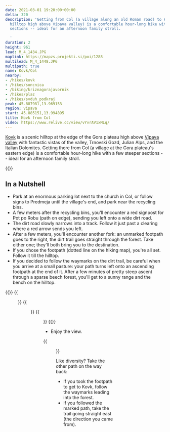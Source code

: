 ```yaml
---
date: 2021-03-01 19:20:00+00:00
delta: 320
description: 'Getting from Col (a village along an old Roman road) to Kovk (a scenic
  hilltop high above Vipava valley) is a comfortable hour-long hike with a few steeper
  sections -- ideal for an afternoon family stroll.

  '
duration: 2
height: 961
lead: M_4_1434.JPG
maplink: https://mapzs.projekti.si/poi/1288
multilead: M_4_1448.JPG
multipath: true
name: Kovk/Col
nearby:
- /hikes/kovk
- /hikes/soncnica
- /biking/kriznagorajavornik
- /hikes/plaz
- /hikes/svduh_podkraj
peak: 45.887981,13.969153
region: vipava
start: 45.885151,13.994895
title: Kovk from Col
video: https://www.relive.cc/view/vYvrAV1xMLq/
---
```

[Kovk](../) is a scenic hilltop at the edge of the Gora plateau high above [Vipava valley](../../../region/vipava-valley/) with fantastic vistas of the valley, Trnovski Gozd, Julian Alps, and the Italian Dolomites. Getting there from Col (a village at the Gora plateau's eastern edge) is a comfortable hour-long hike with a few steeper sections -- ideal for an afternoon family stroll.

{{<hike-details>}}

## In a Nutshell

* Park at an enormous parking lot next to the church in Col, or follow signs to Predmeja until the village's end, and park near the recycling bins.
* A few meters after the recycling bins, you'll encounter a red signpost for Pot po Robu (path on edge), sending you left onto a wide dirt road.
* The dirt road slowly narrows into a track. Follow it just past a clearing where a red arrow sends you left.
* After a few meters, you'll encounter another fork: an unmarked footpath goes to the right, the dirt trail goes straight through the forest. Take either one; they'll both bring you to the destination.
* If you chose the footpath (dotted line on the hiking map), you're all set. Follow it till the hilltop.
* If you decided to follow the waymarks on the dirt trail, be careful when you arrive at a small pasture: your path turns left onto an ascending footpath at the end of it. After a few minutes of pretty steep ascent through a sparse beech forest, you'll get to a sunny range and the bench on the hilltop.

{{<gallery>}}
{{<figure src="M_4_1435.JPG">}}
{{<figure src="M_4_1436.JPG">}}
{{<figure src="M_4_1444.JPG">}}
{{</gallery>}}

* Enjoy the view.

{{<figure src="Razgled_Kovk.jpg" caption="View from Kovk" caption-position="bottom">}}

Like diversity? Take the other path on the way back:

* If you took the footpath to get to Kovk, follow the waymarks leading into the forest.
* If you followed the marked path, take the trail going straight east (the direction you came from).

